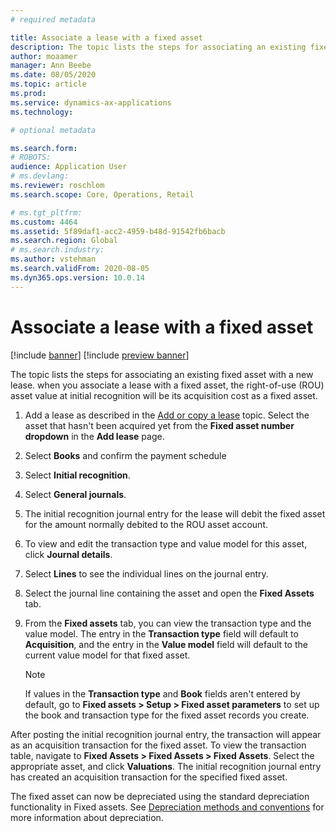 ```yaml
---
# required metadata

title: Associate a lease with a fixed asset
description: The topic lists the steps for associating an existing fixed asset with a new lease. 
author: moaamer
manager: Ann Beebe
ms.date: 08/05/2020
ms.topic: article
ms.prod: 
ms.service: dynamics-ax-applications
ms.technology: 

# optional metadata

ms.search.form: 
# ROBOTS: 
audience: Application User
# ms.devlang: 
ms.reviewer: roschlom
ms.search.scope: Core, Operations, Retail

# ms.tgt_pltfrm: 
ms.custom: 4464
ms.assetid: 5f89daf1-acc2-4959-b48d-91542fb6bacb
ms.search.region: Global
# ms.search.industry: 
ms.author: vstehman
ms.search.validFrom: 2020-08-05
ms.dyn365.ops.version: 10.0.14
---
```


# Associate a lease with a fixed asset

[!include [banner](../includes/banner.md)]
[!include [preview banner](../includes/preview-banner.md)]

The topic lists the steps for associating an existing fixed asset with a new lease. when you associate a lease with a fixed asset, the right-of-use (ROU) asset value at initial recognition will be its acquisition cost as a fixed asset.

1. Add a lease as described in the [Add or copy a lease](add-lease.md) topic. Select the asset that hasn't been acquired yet from the **Fixed asset number dropdown** in the **Add lease** page.
2. Select **Books** and confirm the payment schedule
3. Select **Initial recognition**.
4. Select **General journals**.
5. The initial recognition journal entry for the lease will debit the fixed asset for the amount normally debited to the ROU asset account.
6. To view and edit the transaction type and value model for this asset, click **Journal details**.
7. Select **Lines** to see the individual lines on the journal entry.
8. Select the journal line containing the asset and open the **Fixed Assets** tab.
9. From the **Fixed assets** tab, you can view the transaction type and the value model. The entry in the **Transaction type** field will default to **Acquisition**, and the entry in the **Value model** field will default to the current value model for that fixed asset.

   > [!Note]
   > If values in the **Transaction type** and **Book** fields aren't entered by default, go to **Fixed assets > Setup > Fixed asset parameters** to set up the book and transaction type for the fixed asset records you create.

After posting the initial recognition journal entry, the transaction will appear as an acquisition transaction for the fixed asset. To view the transaction table, navigate to **Fixed Assets > Fixed Assets > Fixed Assets**. Select the appropriate asset, and click **Valuations**. The initial recognition journal entry has created an acquisition transaction for the specified fixed asset.

The fixed asset can now be depreciated using the standard depreciation functionality in Fixed assets. See [Depreciation methods and conventions](../fixed-assets/depreciation-methods-conventions.md) for more information about depreciation.
